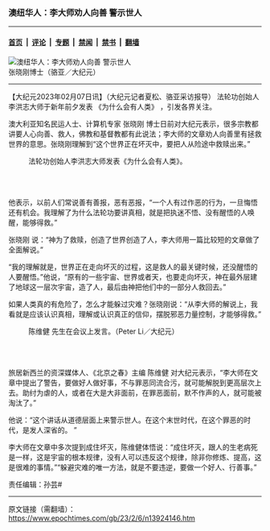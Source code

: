 ### 澳纽华人：李大师劝人向善 警示世人

---

#### [首页](../../../..?n13924146) &nbsp;|&nbsp; [评论](../../../../../epoch-comment?n13924146) &nbsp;|&nbsp; [专题](../../../../../epoch-special?n13924146) &nbsp;|&nbsp; [禁闻](../../../../../epoch-news?n13924146) &nbsp;|&nbsp; [禁书](../../../../../books?n13924146) &nbsp;|&nbsp; [翻墙](https://github.com/gfw-breaker/nogfw/blob/master/README.md?n13924146)


<div><img alt="澳纽华人：李大师劝人向善 警示世人" class="attachment-djy_600_400 size-djy_600_400 wp-post-image" src="https://i.epochtimes.com/assets/uploads/2007/12/71202185849941-600x400.jpg"/>
<div class="caption">
 张晓刚博士（骆亚／大纪元）
</div></div><hr/><div class="post_content" id="artbody" itemprop="articleBody">
 <!-- article content begin -->
 <p>
  【大纪元2023年02月07日讯】（大纪元记者夏松、骆亚采访报导）
  <ok href="https://www.epochtimes.com/gb/tag/%E6%B3%95%E8%BD%AE%E5%8A%9F%E5%88%9B%E5%A7%8B%E4%BA%BA.html">
   法轮功创始人
  </ok>
  李洪志大师于新年前夕发表
  <ok href="https://www.epochtimes.com/gb/tag/%E3%80%8A%E4%B8%BA%E4%BB%80%E4%B9%88%E4%BC%9A%E6%9C%89%E4%BA%BA%E7%B1%BB%E3%80%8B.html">
   《为什么会有人类》
  </ok>
  ，引发各界关注。
 </p>
 <p>
  澳大利亚知名民运人士、计算机专家
  <ok href="https://www.epochtimes.com/gb/tag/%E5%BC%A0%E6%99%93%E5%88%9A.html">
   张晓刚
  </ok>
  博士日前对大纪元表示，很多宗教都讲要人心向善、救人，佛教和基督教都有此说法；李大师的文章劝人向善里有拯救世界的意思。张晓刚理解到“这个世界正在坏灭中，要把人从险途中救赎出来。”
 </p>
 <figure aria-describedby="caption-attachment-13916873" class="wp-caption aligncenter" id="attachment_13916873" style="width: 600px">
  <ok href="https://www.epochtimes.com/gb/23/1/21/n13912117.htm" target="_blank">
   <img alt="" class="size-large wp-image-13916873" src="https://i.epochtimes.com/assets/uploads/2023/02/id13923391-Chinese-ET-top-banner.png"/>
  </ok>
  <br/><figcaption class="wp-caption-text" id="caption-attachment-13916873">
   <ok href="https://www.epochtimes.com/gb/23/1/21/n13912117.htm">
    法轮功创始人李洪志大师发表《为什么会有人类》。
   </ok>
  </figcaption><br/>
 </figure><br/>
 <p>
  他表示，以前人们常说善有善报，恶有恶报，“一个人有过作恶的行为，一旦悔悟还有机会。我理解了为什么法轮功要讲真相，就是把执迷不悟、没有醒悟的人唤醒，能够得救。”
 </p>
 <p>
  <ok href="https://www.epochtimes.com/gb/tag/%E5%BC%A0%E6%99%93%E5%88%9A.html">
   张晓刚
  </ok>
  说：“神为了救赎，创造了世界创造了人，李大师用一篇比较短的文章做了全面解说。”
 </p>
 <p>
  “我的理解就是，世界正在走向坏灭的过程，这是救人的最关键时候，还没醒悟的人要醒悟。”他说，“原有的一些宇宙、世界或者天，也要走向坏灭，神在最外层建了地球这一层次宇宙，造了人，最后由神把他们中的一部分人救回去。”
 </p>
 <p>
  如果人类真的有危险了，怎么才能躲过灾难？张晓刚说：“从李大师的解说上，我看就是应该认识真相，理解或认识真正的信仰，摆脱邪恶力量控制，才能够得救。”
 </p>
 <figure aria-describedby="caption-attachment-11724613" class="wp-caption aligncenter" id="attachment_11724613" style="width: 2000px">
  <ok href="https://i.epochtimes.com/assets/uploads/2019/12/File-16-12-19-07-18-29.png" target="_blank">
   <img alt="" class="size-full wp-image-11724613" src="https://i.epochtimes.com/assets/uploads/2019/12/File-16-12-19-07-18-29.png"/>
  </ok>
  <br/><figcaption class="wp-caption-text" id="caption-attachment-11724613">
   <ok href="https://www.epochtimes.com/gb/tag/%E9%99%88%E7%BB%B4%E5%81%A5.html">
    陈维健
   </ok>
   先生在会议上发言。（Peter Li／大纪元）
  </figcaption><br/>
 </figure><br/>
 <p>
  旅居新西兰的资深媒体人、《北京之春》主编
  <ok href="https://www.epochtimes.com/gb/tag/%E9%99%88%E7%BB%B4%E5%81%A5.html">
   陈维健
  </ok>
  对大纪元表示，“李大师在文章中提出了警告，要做好人做好事，不与罪恶同流合污，就可能解脱到更高层次上去。助纣为虐的人，或者在大是大非面前，在罪恶面前，默不作声的人，就可能被淘汰了。”
 </p>
 <p>
  他说：“这个讲话从道德层面上来警示世人。在这个末世时代，在这个罪恶的时代，是发人深省的。
  <span class="Apple-converted-space">
   ”
  </span>
 </p>
 <p>
  李大师在文章中多次提到成住坏灭，陈维健体悟说：“成住坏灭，跟人的生老病死是一样，这是宇宙的根本规律，没有人可以违反这个规律，除非你修炼、提高，这是很难的事情。”“躲避灾难的唯一方法，就是不要违逆，要做一个好人、行善事。”
 </p>
 <p>
  责任编辑：孙芸#
 </p>
 <!-- article content end -->
 <div id="below_article_ad">
 </div>
</div>


---

原文链接（需翻墙）：https://www.epochtimes.com/gb/23/2/6/n13924146.htm